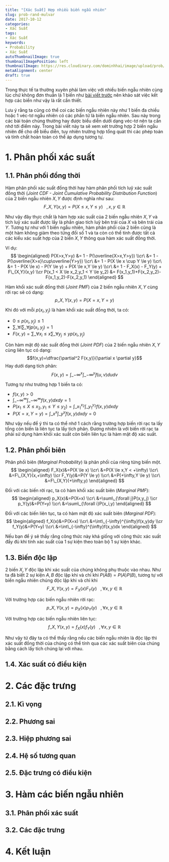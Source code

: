 ```yaml
---
title: "[Xác Suất] Hợp nhiều biến ngẫu nhiên"
slug: prob-rand-mulvar
date: 2017-10-12
categories:
- Xác Suất
tags:
- Xác Suất
keywords:
- Probability
- Xác Suất
autoThumbnailImage: true
thumbnailImagePosition: left
thumbnailImage: https://res.cloudinary.com/dominhhai/image/upload/prob/icon.png
metaAlignment: center
draft: true
---
```

Trong thực tế ta thường xuyên phải làm việc với nhiều biến ngẫu nhiên cùng lúc chứ không đơn thuần là 1 biến như [bài viết trước](/vi/2017/10/prob-rand-var/) nên khảo sát việc kết hợp các biến như vậy là rất cần thiết.
<!--more-->

Lưu ý rằng ta cũng có thể coi các biến ngẫu nhiên này như 1 biến đa chiều hoặc 1 véc-tơ ngẫu nhiên có các phần tử là biến ngẫu nhiên. Sau này trong các bài toán chúng thường hay được biểu diễn dưới dạng véc-tơ nên ta cần nhớ tới điểm này. Trong bài viết này ta sẽ xem xét trường hợp 2 biến ngẫu nhiên để cho dễ biểu diễn, tuy nhiên trường hợp tổng quát thì các phép toán và tính chất hoàn toàn có thể áp dụng tương tự.
<!--toc-->

# 1. Phân phối xác suất
## 1.1. Phân phối đồng thời
Hàm phân phối xác suất đồng thời hay hàm phân phối tích luỹ xác suất đồng thời (*Joint CDF - Joint Cumulative Probability Distribution Function*) của 2 biến ngẫu nhiên $X,Y$ được định nghĩa như sau:
$$F\_{X,Y}(x,y)=P(X \le x,Y \le y) ~~~, x,y \in \mathbb R$$

Như vậy đây thực chất là hàm hợp xác suất của 2 biến ngẫu nhiên $X,Y$ và tích luỹ xác suất được lấy là phần giao tích luỹ bên trái của $X$ và bên trái của $Y$. Tương tự như với 1 biến ngẫu nhiên, hàm phân phối của 2 biến cũng là một hàm không giảm theo từng đối số 1 và ta còn có thể tính được tất cả các kiểu xác suất hợp của 2 biến $X,Y$ thông qua hàm xác suất đồng thời.

Ví dụ:
$$
\begin{aligned}
P(X>x,Y>y) &= 1 - P(\overline{X>x,Y>y})
\\cr\ &= 1 - P(\overline{X>x}\cup\overline{Y>y})
\\cr\ &= 1 - P(X \le x \cup Y \le y)
\\cr\ &= 1 - P(X \le x) - P(Y \le y) + P(X \le x,Y \le y)
\\cr\ &= 1 - F_X(x) - F_Y(y) + F\_{X,Y}(x,y)
\\cr
P(x_1 < X \le x_2,y_1 < Y \le y_2) &= F(x_1,y_1)+F(x_2,y_2)-F(x_1,y_2)-F(x_2,y_1)
\end{aligned}
$$


Hàm khối xác suất đồng thời (*Joint PMF*) của 2 biến ngẫu nhiên $X,Y$ cùng rời rạc sẽ có dạng:
$$p\_{X,Y}(x,y)=P(X=x,Y=y)$$

Khi đó với mỗi $p(x_i,y_j)$ là hàm khối xác suất đồng thời, ta có:

* $0 \le p(x_i,y_j) \le 1$
* $\displaystyle\sum\_{\forall i}\sum\_{\forall j} p(x_i,y_j) = 1$
* $F(x,y) = \displaystyle\sum\_{\forall x_i \le x}\sum\_{\forall y_j \le y} p(x_i,y_j)$

Còn hàm mật độ xác suất đồng thời (*Joint PDF*) của 2 biến ngẫu nhiên $X,Y$ cùng liên tục có dạng:
$$f(x,y)=\dfrac{\partial^2 F(x,y)}{\partial x \partial y}$$
Hay dưới dạng tích phân:
$$F(x,y)=\int\_{-\infty}^x\int\_{-\infty}^yf(u,v)dudv$$

Tương tự như trường hợp 1 biến ta có:

* $f(x,y)>0$
* $\displaystyle\int\_{-\infty}^\infty\int\_{-\infty}^\infty f(x,y)dxdy = 1$
* $P(x_1 \le X \le x_2, y_1 \le Y \le y_2) = \displaystyle\int\_{x_1}^{x_2}\int\_{y_1}^{y_2}f(x,y)dxdy$
* $P(X=x,Y=y) = \displaystyle\int\_{x}^{x}\int\_{y}^{y}f(x,y)dxdy=0$

Như vậy nếu để ý thì ta có thể nhớ 1 cách rằng trường hợp biến rời rạc ta lấy tổng còn biến là liên tục ta lấy tích phân. Đương nhiên là với biến rời rạc ta phải sử dụng hàm khối xác suất còn biến liên tục là hàm mật độ xác suất.

## 1.2. Phân phối biên
Phân phối biên (*Marginal Probability*) là phân phối của riêng từng biến một.
$$
\begin{aligned}
F_X(x)&=P(X \le x)
\\cr\ &=P(X \le x,Y < +\infty)
\\cr\ &=F\_{X,Y}(x,+\infty)
\\cr
F_Y(y)&=P(Y \le y)
\\cr\ &=P(+\infty,Y \le y)
\\cr\ &=F\_{X,Y}(+\infty,y)
\end{aligned}
$$

Đối với các biến rời rạc, ta có hàm khối xác suất biên (*Marginal PMF*):
$$
\begin{aligned}
p_X(x)&=P(X=x)
\\cr\ &=\sum\_{\forall j}P(x,y_j)
\\cr
p_Y(y)&=P(Y=y)
\\cr\ &=\sum\_{\forall i}P(x_i,y)
\end{aligned}
$$

Đối với các biến liên tục, ta có hàm mật độ xác suất biên (*Marginal PDF*):
$$
\begin{aligned}
f_X(x)&=P(X=x)
\\cr\ &=\int\_{-\infty}^{\infty}f(x,y)dy
\\cr
f_Y(y)&=P(Y=y)
\\cr\ &=\int\_{-\infty}^{\infty}f(x,y)dx
\end{aligned}
$$

Nếu bạn để ý sẽ thấy rằng công thức này khá giống với công thức xác suất đầy đủ khi tính xác suất của 1 sự kiện theo toàn bộ 1 sự kiện khác.

## 1.3. Biến độc lập
2 biến $X,Y$ độc lập khi xác suất của chúng không phụ thuộc vào nhau. Như ta đã biết 2 sự kiện $A,B$ độc lập khi và chỉ khi $P(AB)=P(A)P(B)$, tương tự với biến ngẫu nhiên chúng độc lập khi và chỉ khi
$$F\_{X,Y}(x,y)=F_X(x)F_Y(y) ~~~,\forall x,y \in \mathbb R$$

Với trường hợp các biến ngẫu nhiên rời rạc:
$$p\_{X,Y}(x,y)=p_X(x)p_Y(y) ~~~,\forall x,y \in \mathbb R$$

Với trường hợp các biến ngẫu nhiên liên tục:
$$f\_{X,Y}(x,y)=f_X(x)f_Y(y) ~~~,\forall x,y \in \mathbb R$$

Như vậy từ đây ta có thể thấy rằng nếu các biến ngẫu nhiên là độc lập thì xác suất đồng thời của chúng có thể tính qua các xác suất biên của chúng bằng cách lấy tích chúng lại với nhau.

## 1.4. Xác suất có điều kiện
# 2. Các đặc trưng
## 2.1. Kì vọng
## 2.2. Phương sai
## 2.3. Hiệp phương sai
## 2.4. Hệ số tương quan
## 2.5. Đặc trưng có điều kiện
# 3. Hàm các biến ngẫu nhiên
## 3.1. Phân phối xác suất
## 3.2. Các đặc trưng
# 4. Kết luận
